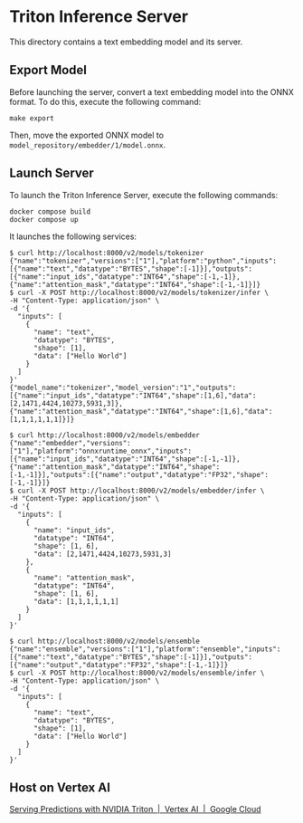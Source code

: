 # Triton Inference Server

This directory contains a text embedding model and its server.

## Export Model

Before launching the server, convert a text embedding model into the ONNX format. To do this, execute the following command:

```
make export
```

Then, move the exported ONNX model to `model_repository/embedder/1/model.onnx`.

## Launch Server

To launch the Triton Inference Server, execute the following commands:

```
docker compose build
docker compose up
```

It launches the following services:

```
$ curl http://localhost:8000/v2/models/tokenizer
{"name":"tokenizer","versions":["1"],"platform":"python","inputs":[{"name":"text","datatype":"BYTES","shape":[-1]}],"outputs":[{"name":"input_ids","datatype":"INT64","shape":[-1,-1]},{"name":"attention_mask","datatype":"INT64","shape":[-1,-1]}]}
$ curl -X POST http://localhost:8000/v2/models/tokenizer/infer \
-H "Content-Type: application/json" \
-d '{
  "inputs": [
    {
      "name": "text",
      "datatype": "BYTES",
      "shape": [1],
      "data": ["Hello World"]
    }
  ]
}'
{"model_name":"tokenizer","model_version":"1","outputs":[{"name":"input_ids","datatype":"INT64","shape":[1,6],"data":[2,1471,4424,10273,5931,3]},{"name":"attention_mask","datatype":"INT64","shape":[1,6],"data":[1,1,1,1,1,1]}]}
```

```
$ curl http://localhost:8000/v2/models/embedder
{"name":"embedder","versions":["1"],"platform":"onnxruntime_onnx","inputs":[{"name":"input_ids","datatype":"INT64","shape":[-1,-1]},{"name":"attention_mask","datatype":"INT64","shape":[-1,-1]}],"outputs":[{"name":"output","datatype":"FP32","shape":[-1,-1]}]}
$ curl -X POST http://localhost:8000/v2/models/embedder/infer \
-H "Content-Type: application/json" \
-d '{
  "inputs": [
    {
      "name": "input_ids",
      "datatype": "INT64",
      "shape": [1, 6],
      "data": [2,1471,4424,10273,5931,3]
    },
    {
      "name": "attention_mask",
      "datatype": "INT64",
      "shape": [1, 6],
      "data": [1,1,1,1,1,1]
    }
  ]
}'
```

```
$ curl http://localhost:8000/v2/models/ensemble
{"name":"ensemble","versions":["1"],"platform":"ensemble","inputs":[{"name":"text","datatype":"BYTES","shape":[-1]}],"outputs":[{"name":"output","datatype":"FP32","shape":[-1,-1]}]}
$ curl -X POST http://localhost:8000/v2/models/ensemble/infer \
-H "Content-Type: application/json" \
-d '{
  "inputs": [
    {
      "name": "text",
      "datatype": "BYTES",
      "shape": [1],
      "data": ["Hello World"]
    }
  ]
}'
```

## Host on Vertex AI

[Serving Predictions with NVIDIA Triton  |  Vertex AI  |  Google Cloud](https://cloud.google.com/vertex-ai/docs/predictions/using-nvidia-triton)
